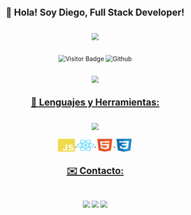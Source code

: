 <div align="center">
</br>


## 👋 Hola! Soy Diego, Full Stack Developer!
</br>
<div>
<img height="150em" src="https://user-images.githubusercontent.com/99127823/167989495-c02e1216-5dfd-4872-9828-a029d27fa0d3.png"/>
 </div>
 </br>
 
 ![Visitor Badge](https://visitor-badge.laobi.icu/badge?page_id=dmaceda)
 ![Github](https://img.shields.io/github/followers/dmaceda?label=Follow&style=social)
 
</br>
<div >
  <a href="https://github.com/dmaceda">
  <img height="180em" src="https://github-readme-stats.vercel.app/api?username=dmaceda&show_icons=true&theme=dark&include_all_commits=true&count_private=true"/>
</div>
  
## 🧰 Lenguajes y Herramientas:
<p align="center">
<div style="display: inline_block"><br>
    <div>
    <a href="https://github.com/dmaceda">
  <img height="180em" src="https://github-readme-stats.vercel.app/api/top-langs/?username=dmaceda&layout=compact&langs_count=7&theme=dark"/>
  </div>
      </br>
  <img align="center" alt="Die-Js" height="30" width="40" src="https://raw.githubusercontent.com/devicons/devicon/master/icons/javascript/javascript-plain.svg">
  <img align="center" alt="Die-React" height="30" width="40" src="https://raw.githubusercontent.com/devicons/devicon/master/icons/react/react-original.svg">
  <img align="center" alt="Die-HTML" height="30" width="40" src="https://raw.githubusercontent.com/devicons/devicon/master/icons/html5/html5-original.svg">
  <img align="center" alt="Die-CSS" height="30" width="40" src="https://raw.githubusercontent.com/devicons/devicon/master/icons/css3/css3-original.svg"  
</div>

  </p>
  
 ## ✉️ Contacto:
</br>
<p align="center">

  <a href="https://instagram.com/shaman.crew" target="_blank"><img src="https://img.shields.io/badge/-Instagram-%23E4405F?style=for-the-badge&logo=instagram&logoColor=white" target="_blank"></a>
  <a href = "mailto:dmaceda2288@gmail.com"><img src="https://img.shields.io/badge/-Gmail-%23333?style=for-the-badge&logo=gmail&logoColor=white" target="_blank"></a>
  <a href="https://www.linkedin.com/in/dmaceda/" target="_blank"><img src="https://img.shields.io/badge/-LinkedIn-%230077B5?style=for-the-badge&logo=linkedin&logoColor=white" target="_blank"></a> 
 
  </p>
  </div>
